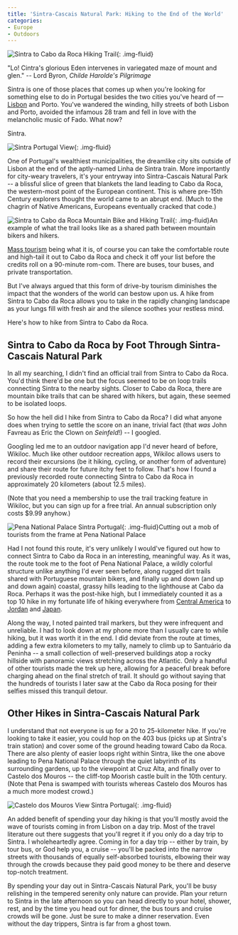 ```yaml
---
title: 'Sintra-Cascais Natural Park: Hiking to the End of the World'
categories:
- Europe
- Outdoors
---
```


![Sintra to Cabo da Roca Hiking Trail](https://withoutapath.com/wp-content/uploads/2019/05/HikingTrailtoCabodaRocaPortugal-1024x768.jpg){: .img-fluid}

"Lo! Cintra's glorious Eden intervenes in variegated maze of mount and glen." --  Lord Byron, _Childe Harolde's Pilgrimage_

Sintra is one of those places that comes up when you're looking for something else to do in Portugal besides the two cities you've heard of ––[Lisbon](https://withoutapath.com/things-to-do-in-lisbon/) and Porto. You've wandered the winding, hilly streets of both Lisbon and Porto, avoided the infamous 28 tram and fell in love with the melancholic music of Fado. What now?

Sintra.

<!-- more -->

![Sintra Portugal View](https://withoutapath.com/wp-content/uploads/2019/05/SintraPortugalView-1024x768.jpg){: .img-fluid}

One of Portugal's wealthiest municipalities, the dreamlike city sits outside of Lisbon at the end of the aptly-named Linha de Sintra train. More importantly for city-weary travelers, it's your entryway into Sintra-Cascais Natural Park -- a blissful slice of green that blankets the land leading to Cabo da Roca, the western-most point of the European continent. This is where pre-15th Century explorers thought the world came to an abrupt end. (Much to the chagrin of Native Americans, Europeans eventually cracked that code.)

![Sintra to Cabo da Roca Mountain Bike and Hiking Trail](https://withoutapath.com/wp-content/uploads/2019/05/MountainBikeandHikingTrailfromSintratoCabodaRoca-1024x768.jpg){: .img-fluid}An example of what the trail looks like as a shared path between mountain bikers and hikers.

[Mass tourism](https://withoutapath.com/elizabeth-becker-overbooked/) being what it is, of course you can take the comfortable route and high-tail it out to Cabo da Roca and check it off your list before the credits roll on a 90-minute rom-com. There are buses, tour buses, and private transportation.

But I've always argued that this form of drive-by tourism diminishes the impact that the wonders of the world can bestow upon us. A hike from Sintra to Cabo da Roca allows you to take in the rapidly changing landscape as your lungs fill with fresh air and the silence soothes your restless mind.

Here's how to hike from Sintra to Cabo da Roca.

## Sintra to Cabo da Roca by Foot Through Sintra-Cascais Natural Park

In all my searching, I didn't find an official trail from Sintra to Cabo da Roca. You'd think there'd be one but the focus seemed to be on loop trails connecting Sintra to the nearby sights. Closer to Cabo da Roca, there are mountain bike trails that can be shared with hikers, but again, these seemed to be isolated loops.

So how the hell did I hike from Sintra to Cabo da Roca? I did what anyone does when trying to settle the score on an inane, trivial fact (that _was_ John Favreau as Eric the Clown on _Seinfeld_!) -- I googled. 

Googling led me to an outdoor navigation app I'd never heard of before, Wikiloc. Much like other outdoor recreation apps, Wikiloc allows users to record their excursions (be it hiking, cycling, or another form of adventure) and share their route for future itchy feet to follow. That's how I found a previously recorded route connecting Sintra to Cabo da Roca in approximately 20 kilometers (about 12.5 miles).

(Note that you need a membership to use the trail tracking feature in Wikiloc, but you can sign up for a free trial. An annual subscription only costs $9.99 anyhow.)

![Pena National Palace Sintra Portugal](https://withoutapath.com/wp-content/uploads/2019/05/PenaNationalPalaceSintraPortugal-1024x768.jpg){: .img-fluid}Cutting out a mob of tourists from the frame at Pena National Palace

Had I not found this route, it's very unlikely I would've figured out how to connect Sintra to Cabo da Roca in an interesting, meaningful way. As it was, the route took me to the foot of Pena National Palace, a wildly colorful structure unlike anything I'd ever seen before, along rugged dirt trails shared with Portuguese mountain bikers, and finally up and down (and up and down again) coastal, grassy hills leading to the lighthouse at Cabo da Roca. Perhaps it was the post-hike high, but I immediately counted it as a top 10 hike in my fortunate life of hiking everywhere from [Central America](https://withoutapath.com/travel-guides/el-salvador/) to [Jordan](https://withoutapath.com/travel-guides/jordan/) and [Japan](https://withoutapath.com/nakasendo-way-walk-japan/).

Along the way, I noted painted trail markers, but they were infrequent and unreliable. I had to look down at my phone more than I usually care to while hiking, but it was worth it in the end. I did deviate from the route at times, adding a few extra kilometers to my tally, namely to climb up to Santuário da Peninha -- a small collection of well-preserved buildings atop a rocky hillside with panoramic views stretching across the Atlantic. Only a handful of other tourists made the trek up here, allowing for a peaceful break before charging ahead on the final stretch of trail. It should go without saying that the hundreds of tourists I later saw at the Cabo da Roca posing for their selfies missed this tranquil detour.

## Other Hikes in Sintra-Cascais Natural Park

I understand that not everyone is up for a 20 to 25-kilometer hike. If you're looking to take it easier, you could hop on the 403 bus (picks up at Sintra's train station) and cover some of the ground heading toward Cabo da Roca. There are also plenty of easier loops right within Sintra, like the one above leading to Pena National Palace through the quiet labyrinth of its surrounding gardens, up to the viewpoint at Cruz Alta, and finally over to Castelo dos Mouros -- the cliff-top Moorish castle built in the 10th century. (Note that Pena is swamped with tourists whereas Castelo dos Mouros has a much more modest crowd.)

![Castelo dos Mouros View Sintra Portugal](https://withoutapath.com/wp-content/uploads/2019/05/CastelodosMourosViewSintraPortugal-1024x768.jpg){: .img-fluid}

An added benefit of spending your day hiking is that you'll mostly avoid the wave of tourists coming in from Lisbon on a day trip. Most of the travel literature out there suggests that you'll regret it if you only do a day trip to Sintra. I wholeheartedly agree. Coming in for a day trip -- either by train, by tour bus, or God help you, a cruise -- you'll be packed into the narrow streets with thousands of equally self-absorbed tourists, elbowing their way through the crowds because they paid good money to be there and deserve top-notch treatment.

By spending your day out in Sintra-Cascais Natural Park, you'll be busy relishing in the tempered serenity only nature can provide. Plan your return to Sintra in the late afternoon so you can head directly to your hotel, shower, rest, and by the time you head out for dinner, the bus tours and cruise crowds will be gone. Just be sure to make a dinner reservation. Even without the day trippers, Sintra is far from a ghost town.


